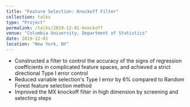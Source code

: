 ```yaml
---
title: "Feature Selection: Knockoff Filter"
collection: talks
type: "Project"
permalink: /talks/2019-12-01-knockoff
venue: "Columbia University, Department of Statistics"
date: 2019-12-01
location: "New York, NY"
---
```


* Constructed a filter to control the accuracy of the signs of regression coefficients in complicated feature spaces, and achieved a strict directional Type I error control
* Reduced variable selection's Type I error by 6% compared to Random Forest feature selection method
* Improved the MX knockoff filter in high dimension by screening and selecting steps